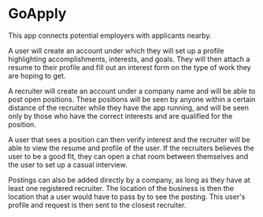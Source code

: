 # GoApply
This app connects potential employers with applicants nearby.

A user will create an account under which they will set up a profile highlighting accomplishments, interests, and goals.
They will then attach a resume to their profile and fill out an interest form on the type of work they are hoping to get.

A recruiter will create an account under a company name and will be able to post open positions. These positions will be seen by anyone within a certain distance of the recruiter while they have the app running, and will be seen only by those
who have the correct interests and are qualified for the position.

A user that sees a position can then verify interest and the recruiter will be able to view the resume and profile of the user.
If the recruiters believes the user to be a good fit, they can open a chat room between themselves and the user to set up a casual interview.

Postings can also be added directly by a company, as long as they have at least one registered recruiter. The location of the business is then the location that a user would have to pass by to see the posting.
This user's profile and request is then sent to the closest recruiter.

